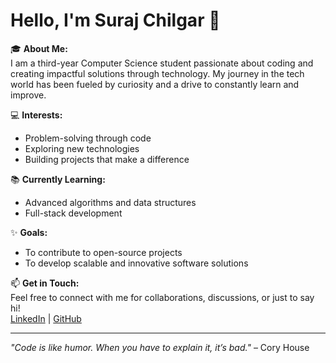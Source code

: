 # Hello, I'm Suraj Chilgar 👋

🎓 **About Me:**  
I am a third-year Computer Science student passionate about coding and creating impactful solutions through technology. My journey in the tech world has been fueled by curiosity and a drive to constantly learn and improve.

💻 **Interests:**  
- Problem-solving through code  
- Exploring new technologies  
- Building projects that make a difference  

📚 **Currently Learning:**  
- Advanced algorithms and data structures  
- Full-stack development  

✨ **Goals:**  
- To contribute to open-source projects  
- To develop scalable and innovative software solutions  

📫 **Get in Touch:**  
Feel free to connect with me for collaborations, discussions, or just to say hi!  
[LinkedIn](#) | [GitHub](#)

---
_"Code is like humor. When you have to explain it, it’s bad."_ – Cory House  


